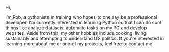 Hi,

I’m Rob, a pythonista in training who hopes to one day be a professional developer. I'm currently interested in learning Python so that I can do cool things like analyze datasets, automate tasks on my PC and develop websites. Aside from this, my other hobbies include cooking, living sustainably and attempting to understand US politics.
If you're interested in learning more about me or one of my projects, feel free to contact me!

<!---
robbiecares/robbiecares is a ✨ special ✨ repository because its `README.md` (this file) appears on your GitHub profile.
You can click the Preview link to take a look at your changes.
--->

